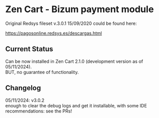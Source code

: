 # Zen Cart - Bizum payment module
Original Redsys fileset v.3.0.1 15/09/2020 could be found here:

https://pagosonline.redsys.es/descargas.html

## Current Status
Can be now installed in Zen Cart 2.1.0 (development version as of 05/11/2024).  
BUT, no guarantee of functionality.

## Changelog
05/11/2024: v3.0.2  
enough to clear the debug logs and get it installable, with some IDE recommendations: see the PRs!

